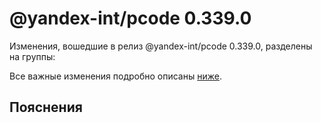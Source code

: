 # @yandex-int/pcode 0.339.0

<!-- ЧЕЛОВЕЧЕСКОЕ ВСТУПЛЕНИЕ -->

Изменения, вошедшие в релиз @yandex-int/pcode 0.339.0, разделены на группы:

Все важные изменения подробно описаны [ниже](#Пояснения).

## Пояснения

